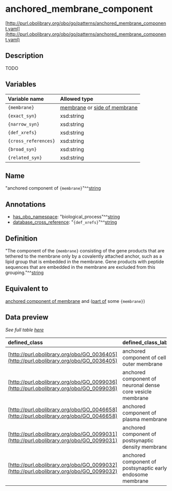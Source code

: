 # anchored_membrane_component

[http://purl.obolibrary.org/obo/go/patterns/anchored_membrane_component.yaml](http://purl.obolibrary.org/obo/go/patterns/anchored_membrane_component.yaml)

## Description

TODO




## Variables

| Variable name | Allowed type |
|:--------------|:-------------|
| `{membrane}` | [membrane](http://purl.obolibrary.org/obo/GO_0016020) or [side of membrane](http://purl.obolibrary.org/obo/GO_0098552) |
| `{exact_syn}` | xsd:string |
| `{narrow_syn}` | xsd:string |
| `{def_xrefs}` | xsd:string |
| `{cross_references}` | xsd:string |
| `{broad_syn}` | xsd:string |
| `{related_syn}` | xsd:string |

## Name

"anchored component of `{membrane}`"^^[string](http://www.w3.org/2001/XMLSchema#string)

## Annotations

- [has_obo_namespace](http://www.geneontology.org/formats/oboInOwl#hasOBONamespace): "biological_process"^^[string](http://www.w3.org/2001/XMLSchema#string)
- [database_cross_reference](http://www.geneontology.org/formats/oboInOwl#hasDbXref): "`{def_xrefs}`"^^[string](http://www.w3.org/2001/XMLSchema#string)

## Definition

"The component of the `{membrane}` consisting of the gene products that are tethered to the membrane only by a covalently attached anchor, such as a lipid group that is embedded in the membrane. Gene products with peptide sequences that are embedded in the membrane are excluded from this grouping."^^[string](http://www.w3.org/2001/XMLSchema#string)

## Equivalent to

[anchored component of membrane](http://purl.obolibrary.org/obo/GO_0031225)  and ([part of](http://purl.obolibrary.org/obo/BFO_0000050) some `{membrane}`)







## Data preview

*See full table [here](https://github.com/geneontology/go-ontology/tree/master/src/design_patterns/anchored_membrane_component.tsv)*

| defined_class | defined_class_label | membrane | membrane_label |
|:--|:--|:--|:--|
| [http://purl.obolibrary.org/obo/GO_0036405](http://purl.obolibrary.org/obo/GO_0036405) | anchored component of cell outer membrane | [http://purl.obolibrary.org/obo/GO_0009279](http://purl.obolibrary.org/obo/GO_0009279) | cell outer membrane |
| [http://purl.obolibrary.org/obo/GO_0099036](http://purl.obolibrary.org/obo/GO_0099036) | anchored component of neuronal dense core vesicle membrane | [http://purl.obolibrary.org/obo/GO_0099012](http://purl.obolibrary.org/obo/GO_0099012) | neuronal dense core vesicle membrane |
| [http://purl.obolibrary.org/obo/GO_0046658](http://purl.obolibrary.org/obo/GO_0046658) | anchored component of plasma membrane | [http://purl.obolibrary.org/obo/GO_0005886](http://purl.obolibrary.org/obo/GO_0005886) | plasma membrane |
| [http://purl.obolibrary.org/obo/GO_0099031](http://purl.obolibrary.org/obo/GO_0099031) | anchored component of postsynaptic density membrane | [http://purl.obolibrary.org/obo/GO_0098839](http://purl.obolibrary.org/obo/GO_0098839) | postsynaptic density membrane |
| [http://purl.obolibrary.org/obo/GO_0099032](http://purl.obolibrary.org/obo/GO_0099032) | anchored component of postsynaptic early endosome membrane | [http://purl.obolibrary.org/obo/GO_0098896](http://purl.obolibrary.org/obo/GO_0098896) | postsynaptic early endosome membrane |


